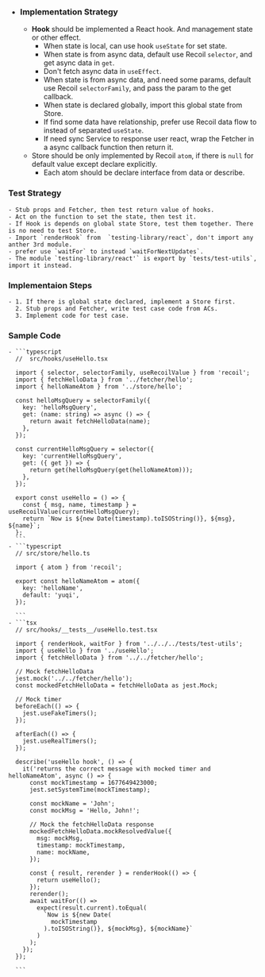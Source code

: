 - ### Implementation Strategy
	- **Hook** should be implemented a React hook. And management state or other effect.
		- When state is local, can use hook `useState` for set state.
		- When state is from async data, default use Recoil `selector`, and get async data in `get`.
		- Don't fetch async data in `useEffect`.
		- When state is from async data, and need some params, default use Recoil `selectorFamily`, and pass the param to the get callback.
		- When state is declared globally, import this global state from Store.
		- If find some data have relationship, prefer use Recoil data flow  to instead of separated `useState`.
		- If need sync Service to response user react, wrap the Fetcher in a async callback function then return it.
	- Store should be only implemented by Recoil `atom`, if there is  `null` for default value except declare explicitly.
		- Each atom should be declare interface from data or describe.
### Test Strategy
	- Stub props and Fetcher, then test return value of hooks.
	- Act on the function to set the state, then test it.
	- If Hook is depends on global state Store, test them together. There is no need to test Store.
	- Import `renderHook` from  `testing-library/react`, don't import any anther 3rd module.
	- prefer use `waitFor` to instead `waitForNextUpdates`.
	- The module `testing-library/react'` is export by `tests/test-utils`,  import it instead.
### Implementaion Steps
	- 1. If there is global state declared, implement a Store first.
	  2. Stub props and Fetcher, write test case code from ACs.
	  3. Implement code for test case.
### Sample Code
	- ```typescript
	  //  src/hooks/useHello.tsx
	  
	  import { selector, selectorFamily, useRecoilValue } from 'recoil';
	  import { fetchHelloData } from '../fetcher/hello';
	  import { helloNameAtom } from '../store/hello';
	  
	  const helloMsgQuery = selectorFamily({
	    key: 'helloMsgQuery',
	    get: (name: string) => async () => {
	      return await fetchHelloData(name);
	    },
	  });
	  
	  const currentHelloMsgQuery = selector({
	    key: 'currentHelloMsgQuery',
	    get: ({ get }) => {
	      return get(helloMsgQuery(get(helloNameAtom)));
	    },
	  });
	  
	  export const useHello = () => {
	    const { msg, name, timestamp } = useRecoilValue(currentHelloMsgQuery);
	    return `Now is ${new Date(timestamp).toISOString()}, ${msg}, ${name}`;
	  };
	  ```
	- ```typescript
	  // src/store/hello.ts
	  
	  import { atom } from 'recoil';
	  
	  export const helloNameAtom = atom({
	    key: 'helloName',
	    default: 'yuqi',
	  });
	  
	  ```
	- ```tsx
	  // src/hooks/__tests__/useHello.test.tsx
	  
	  import { renderHook, waitFor } from '../../../tests/test-utils';
	  import { useHello } from '../useHello';
	  import { fetchHelloData } from '../../fetcher/hello';
	  
	  // Mock fetchHelloData
	  jest.mock('../../fetcher/hello');
	  const mockedFetchHelloData = fetchHelloData as jest.Mock;
	  
	  // Mock timer
	  beforeEach(() => {
	    jest.useFakeTimers();
	  });
	  
	  afterEach(() => {
	    jest.useRealTimers();
	  });
	  
	  describe('useHello hook', () => {
	    it('returns the correct message with mocked timer and helloNameAtom', async () => {
	      const mockTimestamp = 1677649423000;
	      jest.setSystemTime(mockTimestamp);
	  
	      const mockName = 'John';
	      const mockMsg = 'Hello, John!';
	  
	      // Mock the fetchHelloData response
	      mockedFetchHelloData.mockResolvedValue({
	        msg: mockMsg,
	        timestamp: mockTimestamp,
	        name: mockName,
	      });
	  
	      const { result, rerender } = renderHook(() => {
	        return useHello();
	      });
	      rerender();
	      await waitFor(() =>
	        expect(result.current).toEqual(
	          `Now is ${new Date(
	            mockTimestamp
	          ).toISOString()}, ${mockMsg}, ${mockName}`
	        )
	      );
	    });
	  });
	  
	  ```